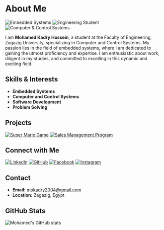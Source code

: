 # About Me

![Embedded Systems](https://img.shields.io/badge/Embedded%20Systems-Passionate-green)
![Engineering Student](https://img.shields.io/badge/Engineering%20Student-Zagazig%20University-blue)
![Computer & Control Systems](https://img.shields.io/badge/Computer%20%26%20Control%20Systems-Specialist-brightgreen)

I am **Mohamed Kadry Hussein**, a student at the Faculty of Engineering, Zagazig University, specializing in Computer and Control Systems. My passion lies in the field of embedded systems, where I am dedicated to gaining the utmost proficiency and expertise. I am enthusiastic about work, diligent in my studies, and committed to excelling in this dynamic and exciting field.

## Skills & Interests
- **Embedded Systems**
- **Computer and Control Systems**
- **Software Development**
- **Problem Solving**

## Projects
[![Super Mario Game](https://img.shields.io/badge/Super%20Mario%20Game-JavaFX-orange)](https://github.com/your-github-username/Super-Mario-Game)
[![Sales Management Program](https://img.shields.io/badge/Sales%20Management%20Program-JavaFX-yellow)](https://github.com/your-github-username/Sales-Management-Program)

## Connect with Me
[![LinkedIn](https://img.shields.io/badge/LinkedIn-Mohamed%20Kadry%20Hussein-blue)](https://www.linkedin.com/in/mohamed-kadry-bba826254?utm_source=share&utm_campaign=share_via&utm_content=profile&utm_medium=android_app)
[![GitHub](https://img.shields.io/badge/GitHub-Profile-black)](https://github.com/your-github-username)
[![Facebook](https://img.shields.io/badge/Facebook-Profile-3b5998)](https://www.facebook.com/mo.kadry.52?mibextid=ZbWKwL)
[![Instagram](https://img.shields.io/badge/Instagram-Profile-E4405F)](https://www.instagram.com/mohamed_kadry_offical?igsh=MWhrN3MwYjh2MGpleg==)

## Contact
- **Email:** [mokadry2004@gmail.com](mailto:mokadry2004@gmail.com)
- **Location:** Zagazig, Egypt

## GitHub Stats
![Mohamed's GitHub stats](https://github-readme-stats.vercel.app/api?username=your-github-username&show_icons=true&theme=radical)
